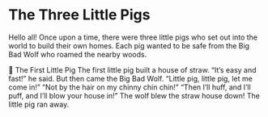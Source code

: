 # The Three Little Pigs

Hello all! Once upon a time, there were three little pigs who set out into the world to build their own homes. Each pig wanted to be safe from the Big Bad Wolf who roamed the nearby woods.

🐷 The First Little Pig
The first little pig built a house of straw.
“It’s easy and fast!” he said.
But then came the Big Bad Wolf.
“Little pig, little pig, let me come in!”
“Not by the hair on my chinny chin chin!”
“Then I’ll huff, and I’ll puff, and I’ll blow your house in!”
The wolf blew the straw house down! The little pig ran away.